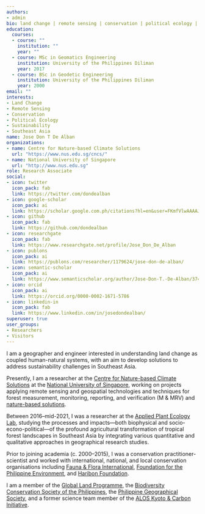 ```yaml
---
authors:
- admin
bio: land change | remote sensing | conservation | political ecology | sustainability | Southeast Asia
education:
  courses:
  - course: ""
    institution: ""
    year: ""
  - course: MSc in Geomatics Engineering
    institution: University of the Philippines Diliman
    year: 2017
  - course: BSc in Geodetic Engineering
    institution: University of the Philippines Diliman
    year: 2000
email: ""
interests:
- Land Change
- Remote Sensing
- Conservation
- Political Ecology
- Sustainability
- Southeast Asia
name: Jose Don T De Alban
organizations:
- name: Centre for Nature-based Climate Solutions
  url: "https://www.nus.edu.sg/cncs/"
- name: National University of Singapore
  url: "http://www.nus.edu.sg"
role: Research Associate
social:
- icon: twitter
  icon_pack: fab
  link: https://twitter.com/dondealban
- icon: google-scholar
  icon_pack: ai
  link: https://scholar.google.com.ph/citations?hl=en&user=FKmfVlwAAAAJ
- icon: github
  icon_pack: fab
  link: https://github.com/dondealban
- icon: researchgate
  icon_pack: fab
  link: https://www.researchgate.net/profile/Jose_Don_De_Alban
- icon: publons
  icon_pack: ai
  link: https://publons.com/researcher/1179624/jose-don-de-alban/
- icon: semantic-scholar
  icon_pack: ai
  link: https://www.semanticscholar.org/author/Jose-Don-T.-De-Alban/37482984
- icon: orcid
  icon_pack: ai
  link: https://orcid.org/0000-0002-1671-5786
- icon: linkedin-in
  icon_pack: fab
  link: https://www.linkedin.com/in/josedondealban/
superuser: true
user_groups:
- Researchers
- Visitors
---
```

I am a geographer and engineer interested in understanding land change as coupled human-natural systems, with an aim to develop solutions to address sustainability challenges in Southeast Asia.

Presently, I am a researcher at the [Centre for Nature-based Climate Solutions](https://www.nus.edu.sg/cncs/) at the [National University of Singapore](http://www.nus.edu.sg), working on projects applying remote sensing and geospatial technologies and techniques for forest measurement, monitoring, reporting, and verification (M & MRV) and [nature-based solutions](https://www.nus.edu.sg/cncs/research/overview/).

Between 2016–mid-2021, I was a researcher at the [Applied Plant Ecology Lab](https://www.appliedplantecology.org), studying the processes and impacts—both biophysical and socio-econo-political—of the profound agricultural transformation of tropical forest landscapes in Southeast Asia by integrating various quantitative and qualitative approaches in geographical research studies. 

Prior to joining academia (c. 2000–2015), I was a conservation practitioner-scientist and worked with international, national, and local conservation organisations including [Fauna & Flora International](https://www.fauna-flora.org), [Foundation for the Philippine Environment](https://fpe.ph), and [Haribon Foundation](https://haribon.org.ph).

I am a member of the [Global Land Programme](https://glp.earth/users/jose-don-de-alban), the [Biodiversity Conservation Society of the Philippines](http://www.biodiversity.ph), the [Philippine Geographical Society](https://phgeographicalsociety.org), and a former science team member of the [ALOS Kyoto & Carbon Initiative](https://www.eorc.jaxa.jp/ALOS/en/kyoto/kyoto_index.htm).
